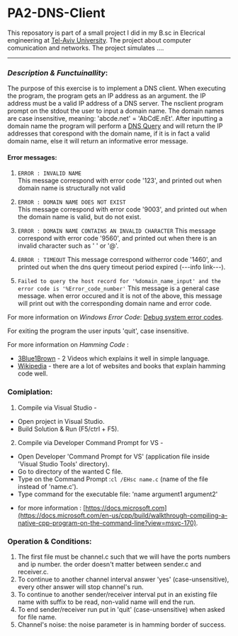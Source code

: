 # PA2-DNS-Client
This reposatory is part of a small project I did in my B.sc in Elecrical engineering at [Tel-Aviv University](https://www.tau.ac.il). The project about computer comunication and networks. The project simulates .... 

---------------------------------------------------------------------------------------

### *Description & Functuinallity*:

The purpose of this exercise is to implement a DNS client.
When executing the program, the program gets an IP address as an argument. the IP address must be a valid IP address of a DNS server.
The nsclient program prompt on the stdout the user to input a domain name. 
The domain names are case insensitive, meaning: 'abcde.net' = 'AbCdE.nEt'.
After inputting a domain name the program will perform a [DNS Query]() and will return the IP addresses that corespond with the domain name, if it is in fact a valid domain name, else it will return an informative error message.
#### Error messages:
1. `ERROR : INVALID NAME`  
This message correspond with error code '123', and printed out when domain name is structurally not valid

2. `ERROR : DOMAIN NAME DOES NOT EXIST`  
This message correspond with error code '9003', and printed out when the domain name is valid, but do not exist.

3. `ERROR : DOMAIN NAME CONTAINS AN INVALID CHARACTER`
This message correspond with error code '9560', and printed out when there is an invalid character such as ' ' or '@'.

4. `ERROR : TIMEOUT`
This message correspond witherror code '1460', and printed out when the dns query timeout period expired (---info link---).

5. `Failed to query the host record for '%domain_name_input' and the error code is '%Error_code_number'`
This message is a general case message. when error occured and it is not of the above, this message will print out with the corresponding domain name and error code.

For more information on *Windows Error Code*: [Debug system error codes](https://docs.microsoft.com/en-us/windows/win32/debug/system-error-codes).

For exiting the program the user inputs 'quit', case insensitive.

For more information on *Hamming Code* :
- [3Blue1Brown](https://www.youtube.com/watch?v=X8jsijhllIA&t=906s) - 2 Videos which explains it well in simple language.
- [Wikipedia](https://en.wikipedia.org/wiki/Hamming_code) - there are a lot of websites and books that explain hamming code well.

### **Comiplation**:
1. Compile via Visual Studio -
- Open project in Visual Studio.
- Build Solution & Run (F5/ctrl + F5).
2. Compile via Developer Command Prompt for VS -
- Open Developer 'Command Prompt for VS' (application file inside 'Visual Studio Tools' directory).
- Go to directory of the wanted C file.
- Type on the Command Prompt :`cl /EHsc name.c` (name of the file instead of 'name.c').
- Type command for the executable file: 'name argument1 argument2'
* for more information : [https://docs.microsoft.com](https://docs.microsoft.com/en-us/cpp/build/walkthrough-compiling-a-native-cpp-program-on-the-command-line?view=msvc-170).


### **Operation & Conditions**:
1. The first file must be channel.c such that we will have the ports numbers and ip number. the order doesn't matter between sender.c and receiver.c.
2. To continue to another channel interval answer 'yes' (case-unsensitive), every other answer will stop channel's run.
3. To continue to another sender/receiver interval put in an existing file name with suffix to be read, non-valid name will end the run.
4. To end sender/receiver run put in 'quit' (case-unsensitive) when asked for file name.
5. Channel's noise: the noise parameter is in hamming border of success.
